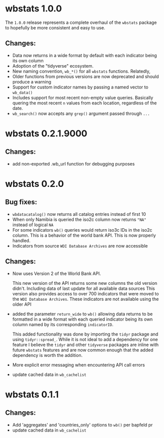 
# wbstats 1.0.0

The `1.0.0` release represents a complete overhaul of the `wbstats` package to
hopefully be more consistent and easy to use.

## Changes:
* Data now returns in a wide format by default with each indicator being its own column
* Adoption of the "tidyverse" ecosystem.
* New naming convention, `wb_*()` for all `wbstats` functions. Relatedly,
* Older functions from previous versions are now deprecated and should produce a warning
* Support for custom indicator names by passing a named vector to `wb_data()`
* Includes support for most recent non-empty value queries. Basically quering the most recent
  `n` values from each location, regardless of the date.
* `wb_search()` now accepts any `grep()` argument passed through `...` 



# wbstats 0.2.1.9000

## Changes:
* add non-exported .wb_url function for debugging purposes


# wbstats 0.2.0
## Bug fixes:
* `wbdatacatalog()` now returns all catalog entries instead of first 10
* When only Namibia is queried the iso2c column now returns `"NA"` instead of logical `NA`
* For some indicators `wb()` queries would return iso3c IDs in the iso2c column. This is a behavior
  of the world bank API. This is now properly handled.
* Indicators from source `WDI Database Archives` are now accessible

## Changes:
* Now uses Version 2 of the World Bank API.

    This new version of the API returns some new columns the old version didn't. 
    Including data of last update for all available data sources
    This version also provides access to over 700 indicators that were moved to the `WDI Database Archives`.
    These indicators are not available using the older API

* added the parameter `return_wide` to `wb()` allowing data returns to be formatted
  in a wide format with each queried indicator being its own column named by its
  corresponding `indicatorID`.
  
    This added functionality was done by importing the `tidyr` package and using `tidyr::spread_`.
    While it is not ideal to add a dependency for one feature I believe the
    `tidyr` and other `tidyverse` packages are inline with future `wbstats` features and are now
    common enough that the added dependency is worth the addition.

* More explicit error messaging when encountering API call errors

* update cached data in `wb_cachelist`


# wbstats 0.1.1
## Changes:
* Add 'aggregates' and 'countries_only' options to `wb()` per bapfeld pr
* update cached data in `wb_cachelist`

